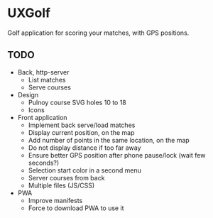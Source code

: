 # UXGolf

Golf application for scoring your matches, with GPS positions.

## TODO

- Back, http-server
  - List matches
  - Serve courses
- Design
  - Pulnoy course SVG holes 10 to 18
  - Icons
- Front application
  - Implement back serve/load matches
  - Display current position, on the map
  - Add number of points in the same location, on the map
  - Do not display distance if too far away
  - Ensure better GPS position after phone pause/lock (wait few seconds?)
  - Selection start color in a second menu
  - Server courses from back
  - Multiple files (JS/CSS)
- PWA
  - Improve manifests
  - Force to download PWA to use it
